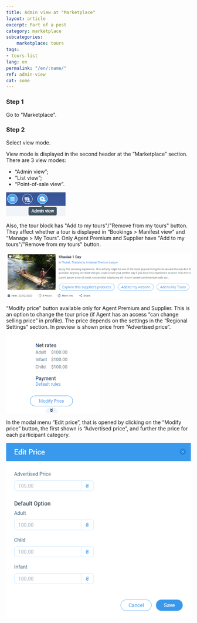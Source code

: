 ```yaml
---
title: Admin view at "Marketplace"
layout: article
excerpt: Part of a post
category: marketplace
subcategories:
    marketplace: tours
tags:
- tours-list
lang: en
permalink: "/en/:name/"
ref: admin-view
cat: some
---
```


### **Step 1**

Go to "Marketplace". 

### **Step 2**

Select view mode.

View mode is displayed in the second header at the ”Marketplace” section. There are 3 view modes:
- “Admin view”;
- “List view”;
- “Point-of-sale view”.

![Admin_view1](/assets/images/admin_view1.png)

Also, the tour block has "Add to my tours"/"Remove from my tours" button. They affect whether a tour is displayed in “Bookings > Manifest view” and “Manage > My Tours”. Only Agent Premium and Supplier have "Add to my tours"/"Remove from my tours" button.

![Admin_view2](/assets/images/admin_view2.png)

“Modify price” button available only for Agent Premium and Supplier. This is an option to change the tour price (if Agent has an access “can change selling price” in profile). The price depends on the settings in the “Regional Settings” section. In preview is shown price from “Advertised price”.

![Admin_view3](/assets/images/admin_view3.png)

In the modal menu “Edit price”, that is opened by clicking on the “Modify price” button, the first shown is “Advertised price”, and further the price for each participant category.

![Admin_view4](/assets/images/admin_view4.png)
